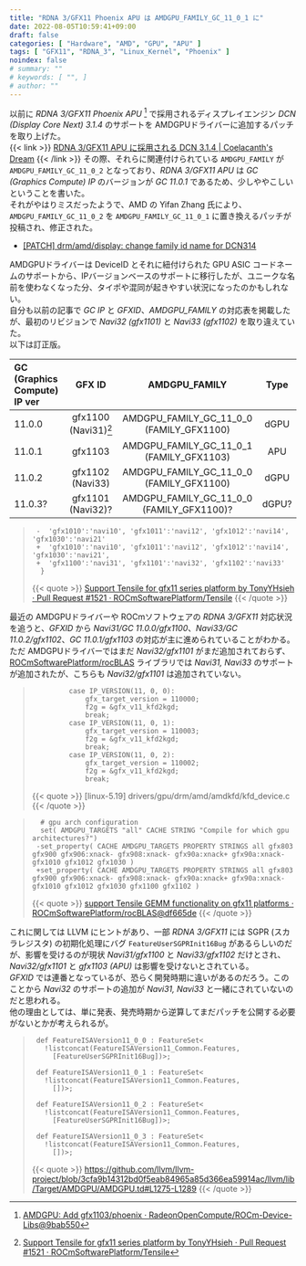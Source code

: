 ```yaml
---
title: "RDNA 3/GFX11 Phoenix APU は AMDGPU_FAMILY_GC_11_0_1 に"
date: 2022-08-05T10:59:41+09:00
draft: false
categories: [ "Hardware", "AMD", "GPU", "APU" ]
tags: [ "GFX11", "RDNA_3", "Linux_Kernel", "Phoenix" ]
noindex: false
# summary: ""
# keywords: [ "", ]
# author: ""
---
```


以前に *RDNA 3/GFX11 Phoenix APU* [^phoenix] で採用されるディスプレイエンジン *DCN (Display Core Next) 3.1.4* のサポートを AMDGPUドライバーに追加するパッチを取り上げた。  
{{< link >}} [RDNA 3/GFX11 APU に採用される DCN 3.1.4 | Coelacanth's Dream](/posts/2022/07/09/dcn3_1_4-apu/) {{< /link >}}
その際、それらに関連付けられている `AMDGPU_FAMILY` が `AMDGPU_FAMILY_GC_11_0_2` となっており、*RDNA 3/GFX11 APU* は *GC (Graphics Compute) IP* のバージョンが *GC 11.0.1* であるため、少しややこしいということを書いた。  
それがやはりミスだったようで、AMD の Yifan Zhang 氏により、`AMDGPU_FAMILY_GC_11_0_2` を `AMDGPU_FAMILY_GC_11_0_1` に置き換えるパッチが投稿され、修正された。  

[^phoenix]: [AMDGPU: Add gfx1103/phoenix · RadeonOpenCompute/ROCm-Device-Libs@9bab550](https://github.com/RadeonOpenCompute/ROCm-Device-Libs/commit/9bab550ca07b2439c41f94493a5df16e80b5f435)

 * [[PATCH] drm/amd/display: change family id name for DCN314](https://lists.freedesktop.org/archives/amd-gfx/2022-August/082370.html)

AMDGPUドライバーは DeviceID とそれに紐付けられた GPU ASIC コードネームのサポートから、IPバージョンベースのサポートに移行したが、ユニークな名前を使わなくなった分、タイポや混同が起きやすい状況になったのかもしれない。  
自分も以前の記事で *GC IP* と *GFXID*、*AMDGPU_FAMILY* の対応表を掲載したが、最初のリビジョンで *Navi32 (gfx1101)* と *Navi33 (gfx1102)* を取り違えていた。  
以下は訂正版。  

| GC (Graphics Compute) IP ver | GFX ID | AMDGPU_FAMILY | Type |
| :-------- | :-----: | :--: | :--: |
| 11.0.0    | gfx1100 (Navi31)[^tensile-gfx11] | AMDGPU_FAMILY_GC_11_0_0 (FAMILY_GFX1100) | dGPU |
| 11.0.1    | gfx1103 | AMDGPU_FAMILY_GC_11_0_1 (FAMILY_GFX1103) | APU  |
| 11.0.2    | gfx1102 (Navi33) | AMDGPU_FAMILY_GC_11_0_0 (FAMILY_GFX1100) | dGPU |
| 11.0.3?   | gfx1101 (Navi32)? | AMDGPU_FAMILY_GC_11_0_0 (FAMILY_GFX1100)? | dGPU? |

[^tensile-gfx11]: [Support Tensile for gfx11 series platform by TonyYHsieh · Pull Request #1521 · ROCmSoftwarePlatform/Tensile](https://github.com/ROCmSoftwarePlatform/Tensile/pull/1521/commits/3796d41aec358721fced1ed4337c27f69aeda3bb)

 > 		-  'gfx1010':'navi10', 'gfx1011':'navi12', 'gfx1012':'navi14', 'gfx1030':'navi21'
 > 		+  'gfx1010':'navi10', 'gfx1011':'navi12', 'gfx1012':'navi14', 'gfx1030':'navi21',
 > 		+  'gfx1100':'navi31', 'gfx1101':'navi32', 'gfx1102':'navi33'
 > 		 }
 >
 > {{< quote >}} [Support Tensile for gfx11 series platform by TonyYHsieh · Pull Request #1521 · ROCmSoftwarePlatform/Tensile](https://github.com/ROCmSoftwarePlatform/Tensile/pull/1521/commits/3796d41aec358721fced1ed4337c27f69aeda3bb) {{< /quote >}}

最近の AMDGPUドライバーや ROCmソフトウェアの *RDNA 3/GFX11* 対応状況を追うと、*GFXID* から *Navi31/GC 11.0.0/gfx1100*、*Navi33/GC 11.0.2/gfx1102*、*GC 11.0.1/gfx1103* の対応が主に進められていることがわかる。  
ただ AMDGPUドライバーではまだ *Navi32/gfx1101* がまだ追加されておらず、[ROCmSoftwarePlatform/rocBLAS](https://github.com/ROCmSoftwarePlatform/rocBLAS) ライブラリでは *Navi31, Navi33* のサポートが追加されたが、こちらも *Navi32/gfx1101* は追加されていない。  

 > 				case IP_VERSION(11, 0, 0):
 > 					gfx_target_version = 110000;
 > 					f2g = &gfx_v11_kfd2kgd;
 > 					break;
 > 				case IP_VERSION(11, 0, 1):
 > 					gfx_target_version = 110003;
 > 					f2g = &gfx_v11_kfd2kgd;
 > 					break;
 > 				case IP_VERSION(11, 0, 2):
 > 					gfx_target_version = 110002;
 > 					f2g = &gfx_v11_kfd2kgd;
 > 					break;
 > 		
 >
 > {{< quote >}} [linux-5.19] drivers/gpu/drm/amd/amdkfd/kfd_device.c {{< /quote >}}

 > 		 # gpu arch configuration
 > 		 set( AMDGPU_TARGETS "all" CACHE STRING "Compile for which gpu architectures?")
 > 		-set_property( CACHE AMDGPU_TARGETS PROPERTY STRINGS all gfx803 gfx900 gfx906:xnack- gfx908:xnack- gfx90a:xnack+ gfx90a:xnack- gfx1010 gfx1012 gfx1030 )
 > 		+set_property( CACHE AMDGPU_TARGETS PROPERTY STRINGS all gfx803 gfx900 gfx906:xnack- gfx908:xnack- gfx90a:xnack+ gfx90a:xnack- gfx1010 gfx1012 gfx1030 gfx1100 gfx1102 )
 > 		
 >
 > {{< quote >}} [support Tensile GEMM functionality on gfx11 platforms · ROCmSoftwarePlatform/rocBLAS@df665de](https://github.com/ROCmSoftwarePlatform/rocBLAS/commit/df665dec2f05011531def741eca4eb0f07a6aa22) {{< /quote >}}

これに関しては LLVM にヒントがあり、一部 *RDNA 3/GFX11* には SGPR (スカラレジスタ) の初期化処理にバグ `FeatureUserSGPRInit16Bug` があるらしいのだが、影響を受けるのが現状 *Navi31/gfx1100* と *Navi33/gfx1102* だけとされ、*Navi32/gfx1101* と *gfx1103 (APU)* は影響を受けないとされている。  
*GFXID* では連番となっているが、恐らく開発時期に違いがあるのだろう。このことから *Navi32* のサポートの追加が *Navi31, Navi33* と一緒にされていないのだと思われる。  
他の理由としては、単に発表、発売時期から逆算してまだパッチを公開する必要がないとかが考えられるが。  

 > 		def FeatureISAVersion11_0_0 : FeatureSet<
 > 		  !listconcat(FeatureISAVersion11_Common.Features,
 > 		    [FeatureUserSGPRInit16Bug])>;
 > 		
 > 		def FeatureISAVersion11_0_1 : FeatureSet<
 > 		  !listconcat(FeatureISAVersion11_Common.Features,
 > 		    [])>;
 > 		
 > 		def FeatureISAVersion11_0_2 : FeatureSet<
 > 		  !listconcat(FeatureISAVersion11_Common.Features,
 > 		    [FeatureUserSGPRInit16Bug])>;
 > 		
 > 		def FeatureISAVersion11_0_3 : FeatureSet<
 > 		  !listconcat(FeatureISAVersion11_Common.Features,
 > 		    [])>;
 >
 > {{< quote >}} <https://github.com/llvm/llvm-project/blob/3cfa9b14312bd0f5eab84965a85d366ea59914ac/llvm/lib/Target/AMDGPU/AMDGPU.td#L1275-L1289> {{< /quote >}}
